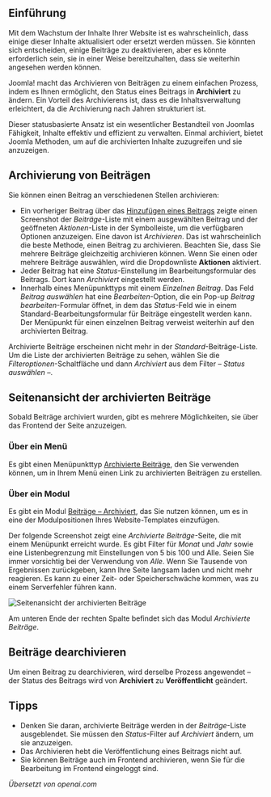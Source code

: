 <!-- Filename: J4.x:How_to_Archive_an_Article / Display title: Beiträge: Archiv -->

## Einführung

Mit dem Wachstum der Inhalte Ihrer Website ist es wahrscheinlich, dass einige dieser Inhalte aktualisiert oder ersetzt werden müssen. Sie könnten sich entscheiden, einige Beiträge zu deaktivieren, aber es könnte erforderlich sein, sie in einer Weise bereitzuhalten, dass sie weiterhin angesehen werden können.

Joomla! macht das Archivieren von Beiträgen zu einem einfachen Prozess, indem es Ihnen ermöglicht, den Status eines Beitrags in **Archiviert** zu ändern. Ein Vorteil des Archivierens ist, dass es die Inhaltsverwaltung erleichtert, da die Archivierung nach Jahren strukturiert ist.

Dieser statusbasierte Ansatz ist ein wesentlicher Bestandteil von Joomlas Fähigkeit, Inhalte effektiv und effizient zu verwalten. Einmal archiviert, bietet Joomla Methoden, um auf die archivierten Inhalte zuzugreifen und sie anzuzeigen.

## Archivierung von Beiträgen

Sie können einen Beitrag an verschiedenen Stellen archivieren:

- Ein vorheriger Beitrag über das
  [Hinzufügen eines Beitrags](jdocmnaual?article=user/getting-started/adding-an-article)
  zeigte einen Screenshot der *Beiträge*-Liste mit einem ausgewählten Beitrag
  und der geöffneten *Aktionen*-Liste in der Symbolleiste, um die verfügbaren Optionen
  anzuzeigen. Eine davon ist *Archivieren*. Das ist wahrscheinlich die beste Methode, 
  einen Beitrag zu archivieren. Beachten Sie, dass Sie mehrere Beiträge gleichzeitig 
  archivieren können. Wenn Sie einen oder mehrere Beiträge auswählen, wird die 
  Dropdownliste **Aktionen** aktiviert.
- Jeder Beitrag hat eine *Status*-Einstellung im Bearbeitungsformular des Beitrags. 
  Dort kann *Archiviert* eingestellt werden.
- Innerhalb eines Menüpunkttyps mit einem *Einzelnen Beitrag*. Das Feld 
  *Beitrag auswählen* hat eine *Bearbeiten*-Option, die ein Pop-up 
  *Beitrag bearbeiten*-Formular öffnet, in dem das *Status*-Feld wie in einem
  Standard-Bearbeitungsformular für Beiträge eingestellt werden kann. Der
  Menüpunkt für einen einzelnen Beitrag verweist weiterhin auf den archivierten Beitrag.

Archivierte Beiträge erscheinen nicht mehr in der *Standard*-Beiträge-Liste. 
Um die Liste der archivierten Beiträge zu sehen, wählen Sie die 
*Filteroptionen*-Schaltfläche und dann *Archiviert* aus dem Filter 
*– Status auswählen –*.

## Seitenansicht der archivierten Beiträge

Sobald Beiträge archiviert wurden, gibt es mehrere Möglichkeiten, sie über das Frontend der Seite anzuzeigen.

### Über ein Menü

Es gibt einen Menüpunkttyp [Archivierte Beiträge](jdocmanual?article=user/menus/menu-item-type-archived-articles), den Sie verwenden können, um in Ihrem Menü einen Link zu archivierten Beiträgen zu erstellen.

### Über ein Modul

Es gibt ein Modul [Beiträge – Archiviert](jdocmanual?article=user/modules/articles-archived-module), das Sie nutzen können, um es in eine der Modulpositionen Ihres Website-Templates einzufügen.

Der folgende Screenshot zeigt eine *Archivierte Beiträge*-Seite, die mit einem Menüpunkt erreicht wurde. Es gibt Filter für *Monat* und *Jahr* sowie eine Listenbegrenzung mit Einstellungen von 5 bis 100 und Alle. Seien Sie immer vorsichtig bei der Verwendung von *Alle*. Wenn Sie Tausende von Ergebnissen zurückgeben, kann Ihre Seite langsam laden und nicht mehr reagieren. Es kann zu einer Zeit- oder Speicherschwäche kommen, was zu einem Serverfehler führen kann.

![Seitenansicht der archivierten Beiträge](../../../en/images/articles/articles-archived-site.png)

Am unteren Ende der rechten Spalte befindet sich das Modul *Archivierte Beiträge*.

## Beiträge dearchivieren

Um einen Beitrag zu dearchivieren, wird derselbe Prozess angewendet – der Status des Beitrags wird von **Archiviert** zu **Veröffentlicht** geändert.

## Tipps

* Denken Sie daran, archivierte Beiträge werden in der *Beiträge*-Liste ausgeblendet. Sie müssen den *Status*-Filter auf *Archiviert* ändern, um sie anzuzeigen.
* Das Archivieren hebt die Veröffentlichung eines Beitrags nicht auf.
* Sie können Beiträge auch im Frontend archivieren, wenn Sie für die Bearbeitung im Frontend eingeloggt sind.

*Übersetzt von openai.com*

